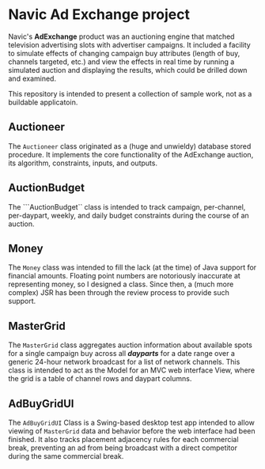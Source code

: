 # Navic Ad Exchange project

Navic's __AdExchange__ product was an auctioning engine that matched television advertising slots with advertiser campaigns.  It included a facility to simulate effects of changing campaign buy attributes (length of buy, channels targeted, etc.) and view the effects in real time by running a simulated auction and displaying the results, which could be drilled down and examined.

This repository is intended to present a collection of sample work, not as a buildable applicatoin.

## Auctioneer
The ```Auctioneer``` class originated as a (huge and unwieldy) database stored procedure.  It implements the core functionality of the AdExchange auction, its algorithm, constraints, inputs, and outputs.

## AuctionBudget
The ```AuctionBudget``  class is intended to track campaign, per-channel, per-daypart, weekly, and daily budget constraints during the course of an auction.

## Money
The ```Money``` class was intended to fill the lack (at the time) of Java support for financial amounts.  Floating point numbers are notoriously inaccurate at representing money, so I designed a class.  Since then, a (much more complex) JSR has been through the review process to provide such support.

## MasterGrid
The ```MasterGrid``` class aggregates auction information about available spots for a single campaign buy across all ___dayparts___ for a date range over a generic 24-hour network broadcast for a list of network channels.
 This class is intended to act as the Model for an MVC web interface View, where the grid is a table of channel rows and daypart columns.

## AdBuyGridUI
The ```AdBuyGridUI```  Class is a Swing-based desktop test app intended to allow viewing of ```MasterGrid``` data and behavior before the web interface had been finished.  It also tracks placement adjacency rules for each commercial break, preventing an ad from being broadcast with a direct competitor during the same commercial break.
